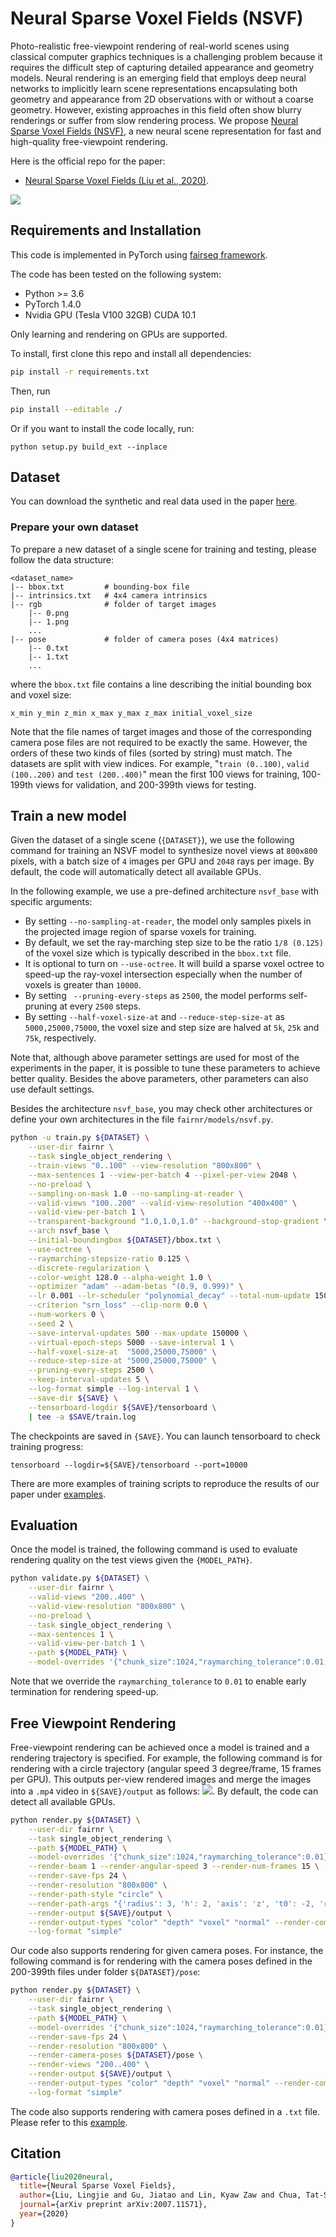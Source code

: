# Neural Sparse Voxel Fields (NSVF)

Photo-realistic free-viewpoint rendering of real-world scenes using classical computer graphics techniques is a challenging problem because it requires the difficult step of capturing detailed appearance and geometry models.
Neural rendering is an emerging field that employs deep neural networks to implicitly learn scene representations encapsulating both geometry and appearance from 2D observations with or without a coarse geometry. 
However, existing approaches in this field often show blurry renderings or suffer from slow rendering process. We propose [Neural Sparse Voxel Fields (NSVF)](https://arxiv.org/abs/2007.11571), a new neural scene representation for fast and high-quality free-viewpoint rendering.

Here is the official repo for the paper:
* [Neural Sparse Voxel Fields (Liu et al., 2020)](https://arxiv.org/abs/2007.11571).

<img src='docs/figs/framework.png'/>

## Requirements and Installation
This code is implemented in PyTorch using [fairseq framework](https://github.com/pytorch/fairseq). 

The code has been tested on the following system:
* Python >= 3.6
* PyTorch 1.4.0
* Nvidia GPU (Tesla V100 32GB) CUDA 10.1

Only learning and rendering on GPUs are supported.

To install, first clone this repo and install all dependencies:
```bash
pip install -r requirements.txt
```
Then,  run
```bash
pip install --editable ./
```
Or if you want to install the code locally, run:
```
python setup.py build_ext --inplace
```

## Dataset
You can download the synthetic and real data used in the paper [here](https://www.dropbox.com/sh/arwxt2sye1u68ov/AACW8NJKU5oQqYVILdjTXt4ia?dl=0).

### Prepare your own dataset
To prepare a new dataset of a single scene for training and testing, please follow the data structure:
```
<dataset_name>
|-- bbox.txt         # bounding-box file
|-- intrinsics.txt   # 4x4 camera intrinsics
|-- rgb              # folder of target images
    |-- 0.png
    |-- 1.png
    ...
|-- pose             # folder of camera poses (4x4 matrices)
    |-- 0.txt
    |-- 1.txt
    ...
```
where the ``bbox.txt`` file contains a line describing the initial bounding box and voxel size:
```
x_min y_min z_min x_max y_max z_max initial_voxel_size
```

Note that the file names of target images and those of the corresponding camera pose files are not required to be exactly the same. However, the orders of these two kinds of files (sorted by string) must match.  The datasets are split with view indices.
For example, "``train (0..100)``, ``valid (100..200)`` and ``test (200..400)``" mean the first 100 views for training, 100-199th views for validation, and 200-399th views for testing. 


## Train a new model
Given the dataset of a single scene (``{DATASET}``), we use the following command for training an NSVF model to synthesize novel views at ``800x800`` pixels, with a batch size of ``4`` images per GPU and ``2048`` rays per image. By default, the code will automatically detect all available GPUs.

In the following example, we use a pre-defined architecture ``nsvf_base`` with specific arguments:
- By setting ``--no-sampling-at-reader``, the model only samples pixels in the projected image region of sparse voxels for training. 
- By default, we set the ray-marching step size to be the ratio ``1/8 (0.125)`` of the voxel size which is typically described in the ``bbox.txt`` file.
- It is optional to turn on ``--use-octree``. It will build a sparse voxel octree to speed-up the ray-voxel intersection especially when the number of voxels is greater than ``10000``.
- By setting `` --pruning-every-steps`` as ``2500``, the model performs self-pruning at every ``2500`` steps. 
- By setting ``--half-voxel-size-at`` and ``--reduce-step-size-at`` as ``5000,25000,75000``,  the voxel size and step size are halved at ``5k``, ``25k`` and ``75k``, respectively. 

Note that, although above parameter settings are used for most of the experiments in the paper, it is possible to tune these parameters to achieve better quality. Besides the above parameters, other parameters can also use default settings. 

Besides the architecture ``nsvf_base``, you may check other architectures or define your own architectures in the file ``fairnr/models/nsvf.py``.

```bash 
python -u train.py ${DATASET} \
    --user-dir fairnr \
    --task single_object_rendering \
    --train-views "0..100" --view-resolution "800x800" \
    --max-sentences 1 --view-per-batch 4 --pixel-per-view 2048 \
    --no-preload \
    --sampling-on-mask 1.0 --no-sampling-at-reader \
    --valid-views "100..200" --valid-view-resolution "400x400" \
    --valid-view-per-batch 1 \
    --transparent-background "1.0,1.0,1.0" --background-stop-gradient \
    --arch nsvf_base \
    --initial-boundingbox ${DATASET}/bbox.txt \
    --use-octree \
    --raymarching-stepsize-ratio 0.125 \
    --discrete-regularization \
    --color-weight 128.0 --alpha-weight 1.0 \
    --optimizer "adam" --adam-betas "(0.9, 0.999)" \
    --lr 0.001 --lr-scheduler "polynomial_decay" --total-num-update 150000 \
    --criterion "srn_loss" --clip-norm 0.0 \
    --num-workers 0 \
    --seed 2 \
    --save-interval-updates 500 --max-update 150000 \
    --virtual-epoch-steps 5000 --save-interval 1 \
    --half-voxel-size-at  "5000,25000,75000" \
    --reduce-step-size-at "5000,25000,75000" \
    --pruning-every-steps 2500 \
    --keep-interval-updates 5 \
    --log-format simple --log-interval 1 \
    --save-dir ${SAVE} \
    --tensorboard-logdir ${SAVE}/tensorboard \
    | tee -a $SAVE/train.log
```
The checkpoints are saved in ``{SAVE}``. You can launch tensorboard to check training progress:
```
tensorboard --logdir=${SAVE}/tensorboard --port=10000
```

There are more examples of training scripts to reproduce the results of our paper under [examples](./examples/train/).


## Evaluation
Once the model is trained, the following command is used to evaluate rendering quality on the test views given the ``{MODEL_PATH}``. 
```bash
python validate.py ${DATASET} \
    --user-dir fairnr \
    --valid-views "200..400" \
    --valid-view-resolution "800x800" \
    --no-preload \
    --task single_object_rendering \
    --max-sentences 1 \
    --valid-view-per-batch 1 \
    --path ${MODEL_PATH} \
    --model-overrides '{"chunk_size":1024,"raymarching_tolerance":0.01,"tensorboard_logdir":"","eval_lpips":True}' \
```

Note that we override the ``raymarching_tolerance`` to ``0.01`` to enable early termination for rendering speed-up.

## Free Viewpoint Rendering
Free-viewpoint rendering can be achieved once a model is trained and a rendering trajectory is specified. For example, the following command is for rendering with a circle trajectory (angular speed 3 degree/frame, 15 frames per GPU). This outputs per-view rendered images and merge the images into a ``.mp4`` video in ``${SAVE}/output`` as follows:
<img src='docs/figs/results.gif'/>. By default, the code can detect all available GPUs.
```bash
python render.py ${DATASET} \
    --user-dir fairnr \
    --task single_object_rendering \
    --path ${MODEL_PATH} \
    --model-overrides '{"chunk_size":1024,"raymarching_tolerance":0.01}' \
    --render-beam 1 --render-angular-speed 3 --render-num-frames 15 \
    --render-save-fps 24 \
    --render-resolution "800x800" \
    --render-path-style "circle" \
    --render-path-args "{'radius': 3, 'h': 2, 'axis': 'z', 't0': -2, 'r':-1}" \
    --render-output ${SAVE}/output \
    --render-output-types "color" "depth" "voxel" "normal" --render-combine-output \
    --log-format "simple"
```


Our code also supports rendering for given camera poses.
For instance, the following command is for rendering with the camera poses defined in the 200-399th files under folder ``${DATASET}/pose``:
```bash
python render.py ${DATASET} \
    --user-dir fairnr \
    --task single_object_rendering \
    --path ${MODEL_PATH} \
    --model-overrides '{"chunk_size":1024,"raymarching_tolerance":0.01}' \
    --render-save-fps 24 \
    --render-resolution "800x800" \
    --render-camera-poses ${DATASET}/pose \
    --render-views "200..400" \
    --render-output ${SAVE}/output \
    --render-output-types "color" "depth" "voxel" "normal" --render-combine-output \
    --log-format "simple"
```
The code also supports rendering with camera poses defined in a ``.txt`` file. Please refer to this [example](./examples/render/blended_mvs/render_jade.sh).


## Citation
```bibtex
@article{liu2020neural,
  title={Neural Sparse Voxel Fields},
  author={Liu, Lingjie and Gu, Jiatao and Lin, Kyaw Zaw and Chua, Tat-Seng and Theobalt, Christian},
  journal={arXiv preprint arXiv:2007.11571},
  year={2020}
}
```